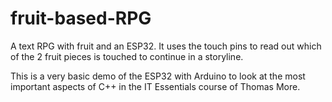 # fruit-based-RPG
A text RPG with fruit and an ESP32. It uses the touch pins to read out which of the 2 fruit pieces is touched to continue in a storyline.

This is a very basic demo of the ESP32 with Arduino to look at the most important aspects of C++ in the IT Essentials course of Thomas More.
